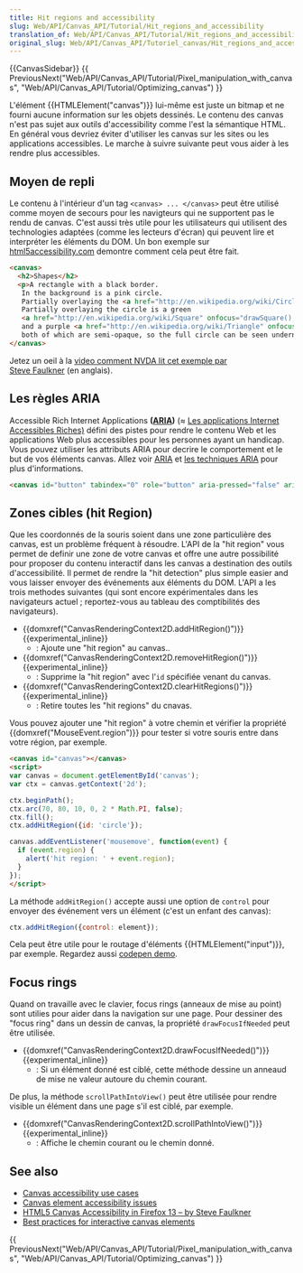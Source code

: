 ```yaml
---
title: Hit regions and accessibility
slug: Web/API/Canvas_API/Tutorial/Hit_regions_and_accessibility
translation_of: Web/API/Canvas_API/Tutorial/Hit_regions_and_accessibility
original_slug: Web/API/Canvas_API/Tutoriel_canvas/Hit_regions_and_accessibility
---
```

{{CanvasSidebar}} {{ PreviousNext("Web/API/Canvas_API/Tutorial/Pixel_manipulation_with_canvas", "Web/API/Canvas_API/Tutorial/Optimizing_canvas") }}

L'élément {{HTMLElement("canvas")}} lui-même est juste un bitmap et ne fourni aucune information sur les objets dessinés. Le contenu des canvas n'est pas sujet aux outils d'accessibility comme l'est la sémantique HTML. En général vous devriez éviter d'utiliser les canvas sur les sites ou les applications accessibles. Le marche à suivre suivante peut vous aider à les rendre plus accessibles.

## Moyen de repli

Le contenu à l'intérieur d'un tag `<canvas> ... </canvas>` peut être utilisé comme moyen de secours pour les navigteurs qui ne supportent pas le rendu de canvas. C'est aussi très utile pour les utilisateurs qui utilisent des technologies adaptées (comme les lecteurs d'écran) qui peuvent lire et interpréter les éléments du DOM. Un bon exemple sur [html5accessibility.com](http://www.html5accessibility.com/tests/canvas.html) demontre comment cela peut être fait.

```html
<canvas>
  <h2>Shapes</h2>
  <p>A rectangle with a black border.
   In the background is a pink circle.
   Partially overlaying the <a href="http://en.wikipedia.org/wiki/Circle" onfocus="drawCircle();" onblur="drawPicture();">circle</a>.
   Partially overlaying the circle is a green
   <a href="http://en.wikipedia.org/wiki/Square" onfocus="drawSquare();" onblur="drawPicture();">square</a>
   and a purple <a href="http://en.wikipedia.org/wiki/Triangle" onfocus="drawTriangle();" onblur="drawPicture();">triangle</a>,
   both of which are semi-opaque, so the full circle can be seen underneath.</p>
</canvas>
```

Jetez un oeil à la [video comment NVDA lit cet exemple par Steve Faulkner](https://www.youtube.com/watch?v=ABeIFlqYiMQ) (en anglais).

## Les règles ARIA

Accessible Rich Internet Applications **([ARIA](/en-US/docs/Web/Accessibility/ARIA))** (≈ [Les applications Internet Accessibles Riches)](https://fr.wikipedia.org/wiki/Accessible_Rich_Internet_Applications) défini des pistes pour rendre le contenu Web et les applications Web plus accessibles pour les personnes ayant un handicap. Vous pouvez utiliser les attributs ARIA pour decrire le comportement et le but de vos éléments canvas. Allez voir [ARIA](/en-US/docs/Web/Accessibility/ARIA) et [les techniques ARIA](/en-US/docs/Web/Accessibility/ARIA/ARIA_Techniques) pour plus d'informations.

```html
<canvas id="button" tabindex="0" role="button" aria-pressed="false" aria-label="Start game"></canvas>
```

## Zones cibles (hit Region)

Que les coordonnés de la souris soient dans une zone particulière des canvas, est un problème fréquent à résoudre. L'API de la "hit region" vous permet de definir une zone de votre canvas et offre une autre possibilité pour proposer du contenu interactif dans les canvas a destination des outils d'accessibilité. Il permet de rendre la "hit detection" plus simple easier and vous laisser envoyer des événements aux éléments du DOM. L'API a les trois methodes suivantes (qui sont encore expérimentales dans les navigateurs actuel ; reportez-vous au tableau des comptibilités des navigateurs).

- {{domxref("CanvasRenderingContext2D.addHitRegion()")}} {{experimental_inline}}
  - : Ajoute une "hit region" au canvas..
- {{domxref("CanvasRenderingContext2D.removeHitRegion()")}} {{experimental_inline}}
  - : Supprime la "hit region" avec l'`id` spécifiée venant du canvas.
- {{domxref("CanvasRenderingContext2D.clearHitRegions()")}} {{experimental_inline}}
  - : Retire toutes les "hit regions" du cnavas.

Vous pouvez ajouter une "hit region" à votre chemin et vérifier la propriété {{domxref("MouseEvent.region")}} pour tester si votre souris entre dans votre région, par exemple.

```html
<canvas id="canvas"></canvas>
<script>
var canvas = document.getElementById('canvas');
var ctx = canvas.getContext('2d');

ctx.beginPath();
ctx.arc(70, 80, 10, 0, 2 * Math.PI, false);
ctx.fill();
ctx.addHitRegion({id: 'circle'});

canvas.addEventListener('mousemove', function(event) {
  if (event.region) {
    alert('hit region: ' + event.region);
  }
});
</script>
```

La méthode `addHitRegion()` accepte aussi une option de `control` pour envoyer des événement vers un élément (c'est un enfant des canvas):

```js
ctx.addHitRegion({control: element});
```

Cela peut être utile pour le routage d'éléments {{HTMLElement("input")}}, par exemple. Regardez aussi [codepen demo](http://codepen.io/adobe/pen/BhcmK).

## Focus rings

Quand on travaille avec le clavier, focus rings (anneaux de mise au point) sont utilies pour aider dans la navigation sur une page. Pour dessiner des "focus ring" dans un dessin de canvas, la propriété `drawFocusIfNeeded` peut être utilisée.

- {{domxref("CanvasRenderingContext2D.drawFocusIfNeeded()")}} {{experimental_inline}}
  - : Si un élément donné est ciblé, cette méthode dessine un anneaud de mise ne valeur autoure du chemin courant.

De plus, la méthode `scrollPathIntoView()` peut être utilisée pour rendre visible un élément dans une page s'il est ciblé, par exemple.

- {{domxref("CanvasRenderingContext2D.scrollPathIntoView()")}} {{experimental_inline}}
  - : Affiche le chemin courant ou le chemin donné.

## See also

- [Canvas accessibility use cases](https://www.w3.org/WAI/PF/HTML/wiki/Canvas_Accessibility_Use_Cases)
- [Canvas element accessibility issues](https://www.w3.org/html/wg/wiki/AddedElementCanvas)
- [HTML5 Canvas Accessibility in Firefox 13 – by Steve Faulkner](http://www.paciellogroup.com/blog/2012/06/html5-canvas-accessibility-in-firefox-13/)
- [Best practices for interactive canvas elements](https://html.spec.whatwg.org/multipage/scripting.html#best-practices)

{{ PreviousNext("Web/API/Canvas_API/Tutorial/Pixel_manipulation_with_canvas", "Web/API/Canvas_API/Tutorial/Optimizing_canvas") }}

